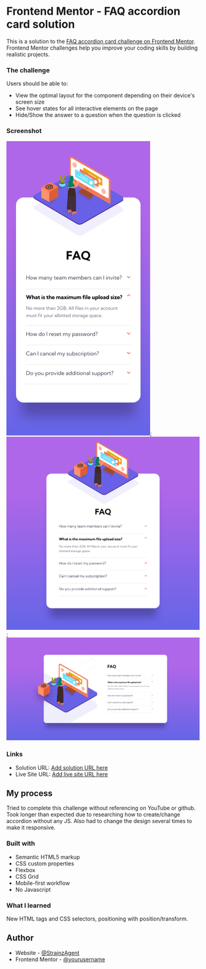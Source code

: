# Frontend Mentor - FAQ accordion card solution

This is a solution to the [FAQ accordion card challenge on Frontend Mentor](https://www.frontendmentor.io/challenges/faq-accordion-card-XlyjD0Oam). Frontend Mentor challenges help you improve your coding skills by building realistic projects.

### The challenge

Users should be able to:

- View the optimal layout for the component depending on their device's screen size
- See hover states for all interactive elements on the page
- Hide/Show the answer to a question when the question is clicked

### Screenshot

![mobile](/final%20screenshots/Mobile-final.png);
![tablet](/final%20screenshots/Tablet-final.png);
![desktop](/final%20screenshots/Desktop-final.png)

### Links

- Solution URL: [Add solution URL here](https://your-solution-url.com)
- Live Site URL: [Add live site URL here](https://your-live-site-url.com)

## My process

Tried to complete this challenge without referencing on YouTube or github. Took longer than expected due to researching how to create/change accordion without any JS. Also had to change the design several times to make it responsive.

### Built with

- Semantic HTML5 markup
- CSS custom properties
- Flexbox
- CSS Grid
- Mobile-first workflow
- No Javascript

### What I learned

New HTML tags and CSS selectors, positioning with position/transform.

## Author

- Website - [@StrainzAgent](https://github.com/StrainzAgent)
- Frontend Mentor - [@yourusername](https://www.frontendmentor.io/profile/StrainzAgent)
